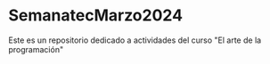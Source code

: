 # SemanatecMarzo2024
Este es un repositorio dedicado a actividades del curso "El arte de la programación"
